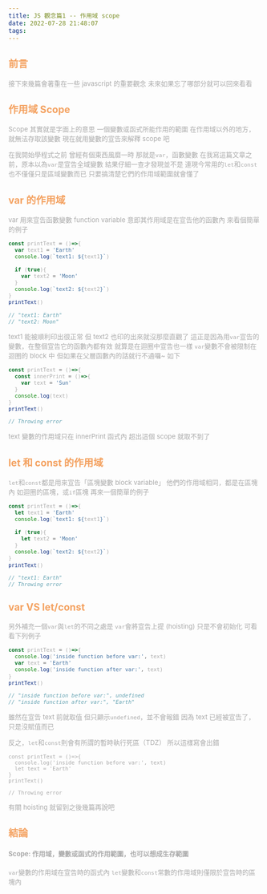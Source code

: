 ```yaml
---
title: JS 觀念篇1 -- 作用域 scope
date: 2022-07-28 21:48:07
tags:
---
```


<font size="2" color="#aaa">

## <font color="#f4a261">前言</font>

接下來幾篇會著重在一些 javascript 的重要觀念
未來如果忘了哪部分就可以回來看看

## <font color="#f4a261">作用域 Scope</font>

Scope 其實就是字面上的意思
一個變數或函式所能作用的範圍
在作用域以外的地方，就無法存取該變數
現在就用變數的宣告來解釋 scope 吧

在我開始學程式之前
曾經有個東西風靡一時
那就是`var`，函數變數
在我寫這篇文章之前，原本以為`var`是宣告全域變數
結果仔細一查才發現並不是
連現今常用的`let`和`const`也不僅僅只是區域變數而已
只要搞清楚它們的作用域範圍就會懂了

## <font color="#f4a261">var 的作用域</font>

var 用來宣告函數變數 function variable
意即其作用域是在宣告他的函數內
來看個簡單的例子

```javascript
const printText = ()=>{
  var text1 = 'Earth'
  console.log(`text1: ${text1}`)
  
  if (true){
    var text2 = 'Moon'
  }
  console.log(`text2: ${text2}`)
}
printText()

// "text1: Earth"
// "text2: Moon"
```

text1 能被順利印出很正常
但 text2 也印的出來就沒那麼直觀了
這正是因為用`var`宣告的變數，在整個宣告它的函數內都有效
就算是在迴圈中宣告也一樣
`var`變數不會被限制在迴圈的 block 中
但如果在父層函數內的話就行不通囉~ 如下

```javascript
const printText = ()=>{
  const innerPrint = ()=>{
    var text = 'Sun'
  }
  console.log(text)
}
printText()

// Throwing error
```

text 變數的作用域只在 innerPrint 函式內
超出這個 scope 就取不到了

## <font color="#f4a261">let 和 const 的作用域</font>

`let`和`const`都是用來宣告「區塊變數 block variable」
他們的作用域相同，都是在區塊內
如迴圈的區塊，或`if`區塊
再來一個簡單的例子

```javascript
const printText = ()=>{
  let text1 = 'Earth'
  console.log(`text1: ${text1}`)
  
  if (true){
    let text2 = 'Moon'
  }
  console.log(`text2: ${text2}`)
}
printText()

// "text1: Earth"
// Throwing error
```

## <font color="#f4a261">var VS let/const</font>


另外補充一個`var`與`let`的不同之處是
`var`會將宣告上提 (hoisting)
只是不會初始化
可看看下列例子

```javascript
const printText = ()=>{
  console.log('inside function before var:', text)
  var text = 'Earth'
  console.log('inside function after var:', text)
}
printText()

// "inside function before var:", undefined
// "inside function after var:", "Earth"
```

雖然在宣告 text 前就取值
但只顯示`undefined`，並不會報錯
因為 text 已經被宣告了，只是沒賦值而已

反之，`let`和`const`則會有所謂的暫時執行死區（TDZ）
所以這樣寫會出錯

```
const printText = ()=>{
  console.log('inside function before var:', text)
  let text = 'Earth'
}
printText()

// Throwing error
```

有關 hoisting 就留到之後幾篇再說吧

## <font color="#f4a261">結論</font>

#### Scope: 作用域，變數或函式的作用範圍，也可以想成生存範圍
`var`變數的作用域在宣告時的函式內
`let`變數和`const`常數的作用域則僅限於宣告時的區塊內